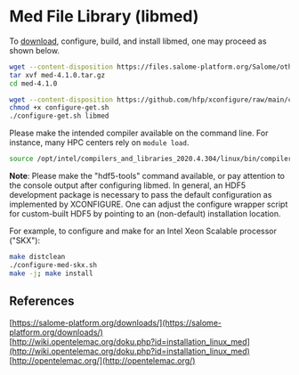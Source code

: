 # Med File Library (libmed)

To [download](https://salome-platform.org/downloads/), configure, build, and install libmed, one may proceed as shown below.

```bash
wget --content-disposition https://files.salome-platform.org/Salome/other/med-4.1.0.tar.gz
tar xvf med-4.1.0.tar.gz
cd med-4.1.0

wget --content-disposition https://github.com/hfp/xconfigure/raw/main/configure-get.sh
chmod +x configure-get.sh
./configure-get.sh libmed
```

Please make the intended compiler available on the command line. For instance, many HPC centers rely on `module load`.

```bash
source /opt/intel/compilers_and_libraries_2020.4.304/linux/bin/compilervars.sh intel64
```

**Note**: Please make the "hdf5-tools" command available, or pay attention to the console output after configuring libmed. In general, an HDF5 development package is necessary to pass the default configuration as implemented by XCONFIGURE. One can adjust the configure wrapper script for custom-built HDF5 by pointing to an (non-default) installation location.

For example, to configure and make for an Intel Xeon Scalable processor ("SKX"):

```bash
make distclean
./configure-med-skx.sh
make -j; make install
```

## References

[https://salome-platform.org/downloads/](https://salome-platform.org/downloads/)  
[http://wiki.opentelemac.org/doku.php?id=installation_linux_med](http://wiki.opentelemac.org/doku.php?id=installation_linux_med)  
[http://opentelemac.org/](http://opentelemac.org/)
